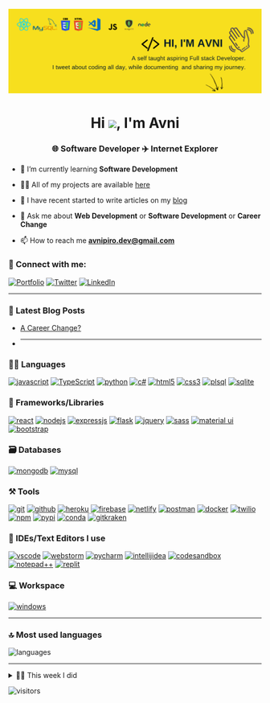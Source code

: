 <!-- @format -->

[![avnipiro.dev](/avnipiro-header.png)](http://www.avnipiro.dev)


<h1 align="center">Hi <img src="https://raw.githubusercontent.com/MartinHeinz/MartinHeinz/master/wave.gif" width="30px">, I'm Avni</h1>
<h3 align="center">🌐 Software Developer  ✈️ Internet Explorer</h3>

- 🌱 I’m currently learning **Software Development**

- 👨‍💻 All of my projects are available [here](https://github.com/PiroAvni)

- 📝 I have recent started to write articles on my [blog](https://avnipiro.hashnode.dev/)

- 💬 Ask me about **Web Development** or **Software Development** or **Career Change**

- 📫 How to reach me **avnipiro.dev@gmail.com**

### 🤝 Connect with me:

[![Portfolio](https://img.shields.io/badge/Portfolio-000000?style=for-the-badge&logo=Portfolio&logoColor=white)](http://www.avnipiro.dev)
[![Twitter](https://img.shields.io/badge/Twitter-1DA1F2?style=for-the-badge&logo=twitter&logoColor=white)](https://twitter.com/PiroAvni)
[![LinkedIn](https://img.shields.io/badge/LinkedIn-0077B5?style=for-the-badge&logo=linkedin&logoColor=white)](https://www.linkedin.com/in/avnipiro/)

---

### 📜 Latest Blog Posts

<!-- BLOG-POST-LIST:START -->

- [A Career Change? ](https://avnipiro.hashnode.dev/)
- <!-- BLOG-POST-LIST:END -->

  ***

### 🧑‍💻 Languages

[![javascript](https://img.shields.io/badge/JavaScript-323330?style=for-the-badge&logo=javascript&logoColor=F7DF1E)](http://www.avnipiro.dev)
[![TypeScript](https://img.shields.io/badge/TypeScript-007ACC?style=for-the-badge&logo=typescript&logoColor=white)](http://www.avnipiro.dev)
[![python](https://img.shields.io/badge/Python-FFD43B?style=for-the-badge&logo=python&logoColor=darkgreen)](http://www.avnipiro.dev)
[![c#](https://img.shields.io/badge/C%#-00599C?style=for-the-badge&logo=c%#&logoColor=white)](http://www.avnipiro.dev)
[![html5](https://img.shields.io/badge/HTML5-E34F26?style=for-the-badge&logo=html5&logoColor=white)](http://www.avnipiro.dev)
[![css3](https://img.shields.io/badge/CSS3-1572B6?style=for-the-badge&logo=css3&logoColor=white)](http://www.avnipiro.dev)
[![plsql](https://img.shields.io/badge/PLSQL-F80000?style=for-the-badge&logo=oracle&logoColor=black)](http://www.avnipiro.dev)
[![sqlite](https://img.shields.io/badge/SQLite-07405E?style=for-the-badge&logo=sqlite&logoColor=white)](http://www.avnipiro.dev)

### 🧩 Frameworks/Libraries

[![react](https://img.shields.io/badge/React-20232A?style=for-the-badge&logo=react&logoColor=61DAFB)](http://www.avnipiro.dev)
[![nodejs](https://img.shields.io/badge/Node.js-339933?style=for-the-badge&logo=nodedotjs&logoColor=white)](http://www.avnipiro.dev)
[![expressjs](https://img.shields.io/badge/Express.js-000000?style=for-the-badge&logo=express&logoColor=white)](http://www.avnipiro.dev)
[![flask](https://img.shields.io/badge/Flask-000000?style=for-the-badge&logo=flask&logoColor=white)](http://www.avnipiro.dev)
[![jquery](https://img.shields.io/badge/jQuery-0769AD?style=for-the-badge&logo=jquery&logoColor=white)](http://www.avnipiro.dev)
[![sass](https://img.shields.io/badge/Sass-CC6699?style=for-the-badge&logo=sass&logoColor=white)](http://www.avnipiro.dev)
[![material ui](https://img.shields.io/badge/Material%20UI-007FFF?style=for-the-badge&logo=mui&logoColor=white)](http://www.avnipiro.dev)
[![bootstrap](https://img.shields.io/badge/Bootstrap-563D7C?style=for-the-badge&logo=bootstrap&logoColor=white)](http://www.avnipiro.dev)

### 🗃️ Databases

[![mongodb](https://img.shields.io/badge/MongoDB-4EA94B?style=for-the-badge&logo=mongodb&logoColor=white)](http://www.avnipiro.dev)
[![mysql](https://img.shields.io/badge/MySQL-005C84?style=for-the-badge&logo=mysql&logoColor=white)](http://www.avnipiro.dev)

### ⚒️ Tools

[![git](https://img.shields.io/badge/GIT-E44C30?style=for-the-badge&logo=git&logoColor=white)](http://www.avnipiro.dev)
[![github](https://img.shields.io/badge/GitHub-100000?style=for-the-badge&logo=github&logoColor=white)](http://www.avnipiro.dev)
[![heroku](https://img.shields.io/badge/Heroku-430098?style=for-the-badge&logo=heroku&logoColor=white)](http://www.avnipiro.dev)
[![firebase](https://img.shields.io/badge/firebase-ffca28?style=for-the-badge&logo=firebase&logoColor=black)](http://www.avnipiro.dev)
[![netlify](https://img.shields.io/badge/Netlify-00C7B7?style=for-the-badge&logo=netlify&logoColor=white)](http://www.avnipiro.dev)
[![postman](https://img.shields.io/badge/Postman-FF6C37?style=for-the-badge&logo=Postman&logoColor=white)](http://www.avnipiro.dev)
[![docker](https://img.shields.io/badge/Docker-2CA5E0?style=for-the-badge&logo=docker&logoColor=white)](http://www.avnipiro.dev)
[![twilio](https://img.shields.io/badge/Twilio-F22F46?style=for-the-badge&logo=Twilio&logoColor=white)](http://www.avnipiro.dev)
[![npm](https://img.shields.io/badge/npm-CB3837?style=for-the-badge&logo=npm&logoColor=white)](http://www.avnipiro.dev)
[![pypi](https://img.shields.io/badge/pypi-3775A9?style=for-the-badge&logo=pypi&logoColor=white)](http://www.avnipiro.dev)
[![conda](https://img.shields.io/badge/conda-342B029.svg?&style=for-the-badge&logo=anaconda&logoColor=white)](http://www.avnipiro.dev)
[![gitkraken](https://img.shields.io/badge/GitKraken-179287?style=for-the-badge&logo=GitKraken&logoColor=white)](http://www.avnipiro.dev)

### 🧠 IDEs/Text Editors I use

[![vscode](https://img.shields.io/badge/Visual_Studio_Code-0078D4?style=for-the-badge&logo=visual%20studio%20code&logoColor=white)](http://www.avnipiro.dev)
[![webstorm](https://img.shields.io/badge/WebStorm-000000?style=for-the-badge&logo=WebStorm&logoColor=white)](http://www.avnipiro.dev)
[![pycharm](https://img.shields.io/badge/PyCharm-000000.svg?&style=for-the-badge&logo=PyCharm&logoColor=white)](http://www.avnipiro.dev)
[![intellijidea](https://img.shields.io/badge/IntelliJIDEA-000000.svg?style=for-the-badge&logo=intellij-idea&logoColor=white)](http://www.avnipiro.dev)
[![codesandbox](https://img.shields.io/badge/Codesandbox-000000?style=for-the-badge&logo=CodeSandbox&logoColor=white)](http://www.avnipiro.dev)
[![notepad++](https://img.shields.io/badge/Notepad++-90E59A.svg?style=for-the-badge&logo=notepad%2B%2B&logoColor=black)](http://www.avnipiro.dev)
[![replit](https://img.shields.io/badge/replit-667881?style=for-the-badge&logo=replit&logoColor=white)](http://www.avnipiro.dev)

### 💻 Workspace

[![windows](https://img.shields.io/badge/Windows-0078D6?style=for-the-badge&logo=windows&logoColor=white)](http://www.avnipiro.dev)

<!-- [![hp laptop](https://img.shields.io/badge/hp%20laptop-0096D6?style=for-the-badge&logo=hp&logoColor=white)](http://www.avnipiro.dev)
[![acer monitor](https://img.shields.io/badge/acer%20monitor-83B81A?style=for-the-badge&logo=acer&logoColor=white)](http://www.avnipiro.dev) -->

---

### 🔝 Most used languages

  <img alt="languages" src="https://github-readme-stats.vercel.app/api/top-langs/?username=avnipiro&theme=github_dark&hide_border=true&hide=Jupyter%20Notebook,css,html,scss,python&layout=compact" />

---

<details>
  <summary>🧑‍🔬 This week I did</summary>
  
 ![Github stats](https://github-readme-stats.vercel.app/api?username=PiroAvni)
 
  [![Avni's wakatime stats](https://github-readme-stats.vercel.app/api/wakatime?username=AVNIPIRO&theme=github_dark&hide_border=true)](https://wakatime.com/@AVNIPIRO)
</details>

![visitors](https://visitor-badge.laobi.icu/badge?page_id=PiroAvni.PiroAvni)
